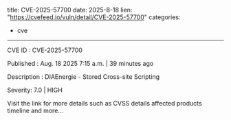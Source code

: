  
title: CVE-2025-57700
date: 2025-8-18
lien: "https://cvefeed.io/vuln/detail/CVE-2025-57700"
categories:
  - cve
---

CVE ID : CVE-2025-57700

Published :  Aug. 18
2025
7:15 a.m. | 39 minutes ago

Description : DIAEnergie - Stored Cross-site Scripting

Severity: 7.0 | HIGH

Visit the link for more details
such as CVSS details
affected products
timeline
and more...
